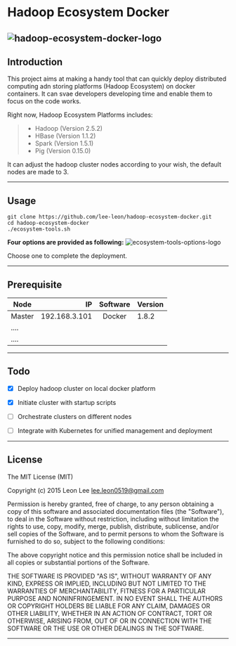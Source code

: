 

# **Hadoop Ecosystem Docker**
![hadoop-ecosystem-docker-logo](http://lee-leon.github.io/images/github/logo/hadoop-ecosystem-docker.jpg)
------


## **Introduction**
This project aims at making a handy tool that can quickly deploy distributed computing adn storing platforms (Hadoop Ecosystem) on docker containers. It can svae developers developing time and enable them to focus on the code works.

Right now, Hadoop Ecosystem Platforms includes:
> * Hadoop (Version 2.5.2)
> * HBase (Version 1.1.2)
> * Spark (Version 1.5.1)
> * Pig (Version 0.15.0)

It can adjust the hadoop cluster nodes according to your wish, the default nodes are made to 3. 


------
## **Usage**
```shell
git clone https://github.com/lee-leon/hadoop-ecosystem-docker.git
cd hadoop-ecosystem-docker
./ecosystem-tools.sh
```
**Four options are provided as following:**
![ecosystem-tools-options-logo](http://lee-leon.github.io/images/github/hadoop-ecosystem-docker/1.png)

Choose one to complete the deployment.

------
## **Prerequisite**
| Node           | IP            |  Software  | Version  |
| --------       | -----:        | :----:     | ---------|
| Master         |192.168.3.101  | Docker     | 1.8.2    |
| ....           |               |            |          |
| ....           |               |            |          


------
## **Todo**
- [X] Deploy hadoop cluster on local docker platform
- [X] Initiate cluster with startup scripts
- [ ] Orchestrate clusters on different nodes
- [ ] Integrate with Kubernetes for unified management and deployment


------
## **License**
The MIT License (MIT)

Copyright (c) 2015 Leon Lee <lee.leon0519@gmail.com>

Permission is hereby granted, free of charge, to any person obtaining a copy
of this software and associated documentation files (the "Software"), to deal
in the Software without restriction, including without limitation the rights
to use, copy, modify, merge, publish, distribute, sublicense, and/or sell
copies of the Software, and to permit persons to whom the Software is
furnished to do so, subject to the following conditions:

The above copyright notice and this permission notice shall be included in all
copies or substantial portions of the Software.

THE SOFTWARE IS PROVIDED "AS IS", WITHOUT WARRANTY OF ANY KIND, EXPRESS OR
IMPLIED, INCLUDING BUT NOT LIMITED TO THE WARRANTIES OF MERCHANTABILITY,
FITNESS FOR A PARTICULAR PURPOSE AND NONINFRINGEMENT. IN NO EVENT SHALL THE
AUTHORS OR COPYRIGHT HOLDERS BE LIABLE FOR ANY CLAIM, DAMAGES OR OTHER
LIABILITY, WHETHER IN AN ACTION OF CONTRACT, TORT OR OTHERWISE, ARISING FROM,
OUT OF OR IN CONNECTION WITH THE SOFTWARE OR THE USE OR OTHER DEALINGS IN THE
SOFTWARE.

------